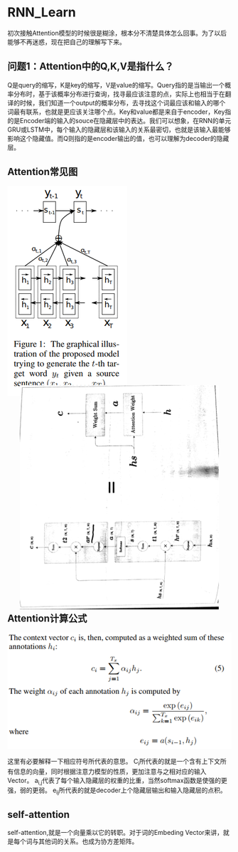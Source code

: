 # RNN_Learn
初次接触Attention模型的时候很是糊涂，根本分不清楚具体怎么回事。为了以后能够不再迷惑，现在把自己的理解写下来。
## 问题1：Attention中的Q,K,V是指什么？
Q是query的缩写，K是key的缩写，V是value的缩写。Query指的是当输出一个概率分布时，基于该概率分布进行查询，找寻最应该注意的点，实际上也相当于在翻译的时候，我们知道一个output的概率分布，去寻找这个词最应该和输入的哪个词最有联系，也就是更应该关注哪个点。Key和value都是来自于encoder，Key指的是Encoder端的输入的souce在隐藏层中的表达。我们可以想象，在RNN的单元GRU或LSTM中，每个输入的隐藏层和该输入的关系最密切，也就是该输入最能够影响这个隐藏值。而Q则指的是encoder输出的值，也可以理解为decoder的隐藏层。
## Attention常见图
![Image text](https://github.com/Wfast/RNN_Learn/blob/main/Attention_images/attention.PNG)
<img src="https://github.com/Wfast/RNN_Learn/blob/main/Attention_images/Easy_Attention.jpeg" style="transform:rotate(270deg);">
## Attention计算公式
![Image text](https://github.com/Wfast/RNN_Learn/blob/main/Attention_images/Compute.PNG)

这里有必要解释一下相应符号所代表的意思。
C<sub>i</sub>所代表的就是一个含有上下文所有信息的向量，同时根据注意力模型的性质，更加注意与之相对应的输入Vector。
a<sub>i,j</sub>代表了每个输入隐藏层的权重的比重，当然softmax函数是使强的更强，弱的更弱。
e<sub>ij</sub>所代表的就是decoder上个隐藏层输出和输入隐藏层的点积。
## self-attention
   self-attention,就是一个向量乘以它的转职。对于词的Embeding Vector来讲，就是每个词与其他词的关系。也成为协方差矩阵。
   
